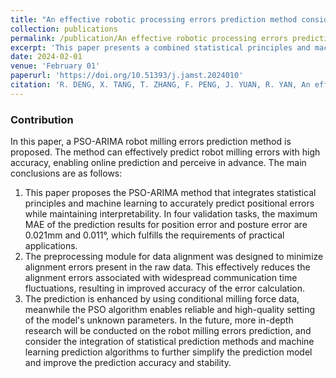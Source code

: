 ```yaml
---
title: "An effective robotic processing errors prediction method considering temporal characteristics"
collection: publications
permalink: /publication/An effective robotic processing errors prediction method considering temporal characteristics
excerpt: 'This paper presents a combined statistical principles and machine learning model that achieves high robot milling errors prediction accuracy, called PSO-ARIMA. It is an Auto-regressive Integrated Moving Average (ARIMA) model with milling force correction that has been optimized by the Particle Swarm Optimization (PSO). Compared to the other five existing algorithms, the proposed method has the highest prediction accuracy. The maximum MAE for pose errors prediction in the four validation tasks is only 0.021 mm and 0.011°, which meets the actual application requirements. It can efficiently and accurately accomplish online prediction of errors to improve the accuracy of robotic milling.'
date: 2024-02-01
venue: 'February 01'
paperurl: 'https://doi.org/10.51393/j.jamst.2024010'
citation: 'R. DENG, X. TANG, T. ZHANG, F. PENG, J. YUAN, R. YAN, An effective robotic processing errors prediction method considering temporal characteristics, Journal of Advanced Manufacturing Science and Technology, 0 (2024) 0, https://doi.org/10.51393/j.jamst.2024010.'
---
```


### Contribution

In this paper, a PSO-ARIMA robot milling errors prediction method is proposed. The method can effectively predict robot milling errors with high accuracy, enabling online prediction and perceive in advance. The main conclusions are as follows:

1.  This paper proposes the PSO-ARIMA method that integrates statistical principles and machine learning to accurately predict positional errors while maintaining interpretability. In four validation tasks, the maximum MAE of the prediction results for position error and posture error are 0.021mm and 0.011°, which fulfills the requirements of practical applications. 
2. The preprocessing module for data alignment was designed to minimize alignment errors present in the raw data. This effectively reduces the alignment errors associated with widespread communication time fluctuations, resulting in improved accuracy of the error calculation.
3. The prediction is enhanced by using conditional milling force data, meanwhile the PSO algorithm enables reliable and high-quality setting of the model's unknown parameters. In the future, more in-depth research will be conducted on the robot milling errors prediction, and consider the integration of statistical prediction methods and machine learning prediction algorithms to further simplify the prediction model and improve the prediction accuracy and stability.  

